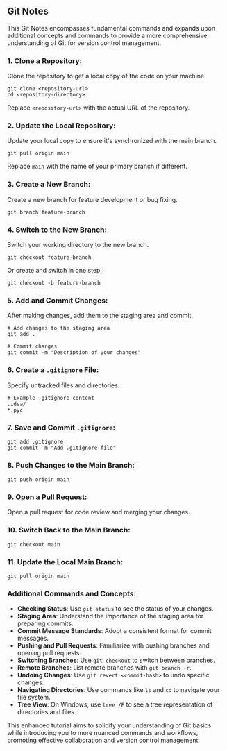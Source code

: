 ## Git Notes

This Git Notes encompasses fundamental commands and expands upon additional concepts and commands to provide a more comprehensive understanding of Git for version control management.

### 1. Clone a Repository:
Clone the repository to get a local copy of the code on your machine.
```git
git clone <repository-url>
cd <repository-directory>
```
Replace `<repository-url>` with the actual URL of the repository.

### 2. Update the Local Repository:
Update your local copy to ensure it's synchronized with the main branch.
```git
git pull origin main
```
Replace `main` with the name of your primary branch if different.

### 3. Create a New Branch:
Create a new branch for feature development or bug fixing.
```git
git branch feature-branch
```

### 4. Switch to the New Branch:
Switch your working directory to the new branch.
```git
git checkout feature-branch
```
Or create and switch in one step:
```git
git checkout -b feature-branch
```

### 5. Add and Commit Changes:
After making changes, add them to the staging area and commit.
```git
# Add changes to the staging area
git add .

# Commit changes
git commit -m "Description of your changes"
```

### 6. Create a `.gitignore` File:
Specify untracked files and directories.
```plaintext
# Example .gitignore content
.idea/
*.pyc
```

### 7. Save and Commit `.gitignore`:
```git
git add .gitignore
git commit -m "Add .gitignore file"
```

### 8. Push Changes to the Main Branch:
```git
git push origin main
```

### 9. Open a Pull Request:
Open a pull request for code review and merging your changes.

### 10. Switch Back to the Main Branch:
```git
git checkout main
```

### 11. Update the Local Main Branch:
```git
git pull origin main
```

### Additional Commands and Concepts:
- **Checking Status**: Use `git status` to see the status of your changes.
- **Staging Area**: Understand the importance of the staging area for preparing commits.
- **Commit Message Standards**: Adopt a consistent format for commit messages.
- **Pushing and Pull Requests**: Familiarize with pushing branches and opening pull requests.
- **Switching Branches**: Use `git checkout` to switch between branches.
- **Remote Branches**: List remote branches with `git branch -r`.
- **Undoing Changes**: Use `git revert <commit-hash>` to undo specific changes.
- **Navigating Directories**: Use commands like `ls` and `cd` to navigate your file system.
- **Tree View**: On Windows, use `tree /F` to see a tree representation of directories and files.

This enhanced tutorial aims to solidify your understanding of Git basics while introducing you to more nuanced commands and workflows, promoting effective collaboration and version control management.